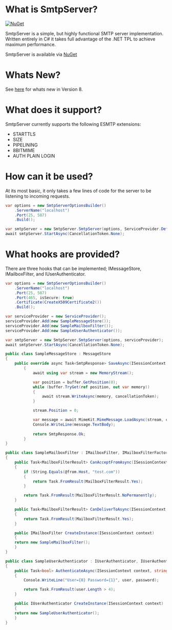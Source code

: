 # What is SmtpServer?

[![NuGet](https://img.shields.io/nuget/v/SmtpServer.svg)](https://www.nuget.org/packages/SmtpServer/)

SmtpServer is a simple, but highly functional SMTP server implementation. Written entirely in C# it takes full advantage of the .NET TPL to achieve maximum performance.

SmtpServer is available via [NuGet](https://www.nuget.org/packages/SmtpServer/)

# Whats New?
See [here](https://github.com/cosullivan/SmtpServer/blob/master/Version8.md) for whats new in Version 8.

# What does it support?
SmtpServer currently supports the following ESMTP extensions:
* STARTTLS
* SIZE
* PIPELINING
* 8BITMIME
* AUTH PLAIN LOGIN

# How can it be used?

At its most basic, it only takes a few lines of code for the server to be listening to incoming requests.

```cs
var options = new SmtpServerOptionsBuilder()
    .ServerName("localhost")
    .Port(25, 587)
    .Build();

var smtpServer = new SmtpServer.SmtpServer(options, ServiceProvider.Default);
await smtpServer.StartAsync(CancellationToken.None);
```

# What hooks are provided?
There are three hooks that can be implemented; IMessageStore, IMailboxFilter, and IUserAuthenticator.
```cs
var options = new SmtpServerOptionsBuilder()
    .ServerName("localhost")
    .Port(25, 587)
    .Port(465, isSecure: true)
    .Certificate(CreateX509Certificate2())
    .Build();

var serviceProvider = new ServiceProvider();
serviceProvider.Add(new SampleMessageStore());
serviceProvider.Add(new SampleMailboxFilter());
serviceProvider.Add(new SampleUserAuthenticator());

var smtpServer = new SmtpServer.SmtpServer(options, serviceProvider);
await smtpServer.StartAsync(CancellationToken.None);
```

```cs
public class SampleMessageStore : MessageStore
{
    public override async Task<SmtpResponse> SaveAsync(ISessionContext context, IMessageTransaction transaction, ReadOnlySequence<byte> buffer, CancellationToken cancellationToken)
        {
            await using var stream = new MemoryStream();

            var position = buffer.GetPosition(0);
            while (buffer.TryGet(ref position, out var memory))
            {
                await stream.WriteAsync(memory, cancellationToken);
            }

            stream.Position = 0;

            var message = await MimeKit.MimeMessage.LoadAsync(stream, cancellationToken);
            Console.WriteLine(message.TextBody);
            
            return SmtpResponse.Ok;
        }
}
```

```cs
public class SampleMailboxFilter : IMailboxFilter, IMailboxFilterFactory
{
    public Task<MailboxFilterResult> CanAcceptFromAsync(ISessionContext context, IMailbox @from, int size, CancellationToken cancellationToken)
    {
        if (String.Equals(@from.Host, "test.com"))
        {
            return Task.FromResult(MailboxFilterResult.Yes);   
        }

        return Task.FromResult(MailboxFilterResult.NoPermanently);
    }

    public Task<MailboxFilterResult> CanDeliverToAsync(ISessionContext context, IMailbox to, IMailbox @from, CancellationToken token)
    {
        return Task.FromResult(MailboxFilterResult.Yes);
    }

    public IMailboxFilter CreateInstance(ISessionContext context)
    {
	return new SampleMailboxFilter();
    }
}
```

```cs  
public class SampleUserAuthenticator : IUserAuthenticator, IUserAuthenticatorFactory
{
    public Task<bool> AuthenticateAsync(ISessionContext context, string user, string password, CancellationToken token)
    {
        Console.WriteLine("User={0} Password={1}", user, password);

        return Task.FromResult(user.Length > 4);
    }

    public IUserAuthenticator CreateInstance(ISessionContext context)
    {
	return new SampleUserAuthenticator();
    }
}
```
